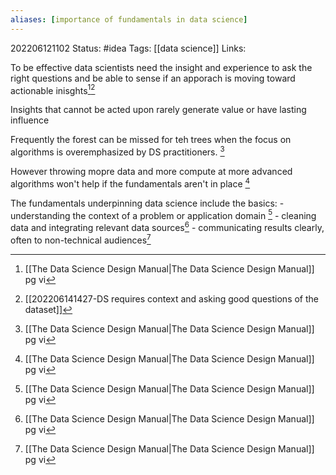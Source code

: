 ```yaml
---
aliases: [importance of fundamentals in data science]
---
```

202206121102
Status: #idea
Tags: [[data science]]
Links:

To be effective data scientists need the insight and experience to ask the right questions and be able to sense if an apporach is moving toward actionable inisghts[^1][^2]

Insights that cannot be acted upon rarely generate value or have lasting influence

Frequently the forest can be missed for teh trees when the focus on algorithms is overemphasized by DS practitioners. [^1]

However throwing mopre data and more compute at more advanced algorithms won't help if the fundamentals aren't in place [^1]

The fundamentals underpinning data science include the basics:
	- understanding the context of a problem or application domain [^1]
	- cleaning data and integrating relevant data sources[^1]
	- communicating results clearly, often to non-technical audiences[^1]

[^1]: [[The Data Science  Design Manual|The Data Science Design Manual]] pg vi
[^2]: [[202206141427-DS requires context and asking good questions of the dataset]]
